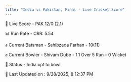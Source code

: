 ```yaml
---
title: "India vs Pakistan, Final - Live Cricket Score"
---
```


🔴 Live Score - PAK 12/0 (2.1)  

📊 Run Rate - CRR: 5.54  

✊ Current Batsman - Sahibzada Farhan - 10(11)  

✊ Current Bowler - Shivam Dube - 1.1 Over 5 Run - 0 Wicket  

📑 Status - India opt to bowl

📝 Last Updated on : 9/28/2025, 8:12:37 PM  

